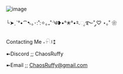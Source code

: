 ![image](https://github.com/user-attachments/assets/6c1ff61a-940b-4a05-aad5-d889eba56bec)


└➤ˏˋ°•⁀➷｡･:˚:✧｡₊˚ˑ༄ؘ❥•°❀°•༢.ೃ࿐˚ ༘♡ ⋆｡˚ ❀

Contacting Me ˖𓍯፤⁑

➼Discord ;; ChaosRuffy

➼Email ;; ChaosRuffy@gmail.com


